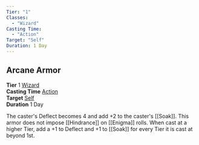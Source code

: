 ```yaml
---
Tier: "1"
Classes:
  - "Wizard"
Casting Time:
  - "Action"
Target: "Self"
Duration: 1 Day
---
```

## Arcane Armor
**Tier** 1 [Wizard](app://obsidian.md/SRD/Archetypes/Wizard.md)  
**Casting Time** [Action](app://obsidian.md/SRD/Glossary/Action.md)  
**Target** [Self](app://obsidian.md/SRD/Glossary/Self.md)  
**Duration** 1 Day

The caster's Deflect becomes 4 and add +2 to the caster's [[Soak]]. This armor does not impose [[Hindrance]] on [[Enigma]] rolls. When cast at a higher Tier, add a +1 to Deflect and +1 to [[Soak]] for every Tier it is cast at beyond 1st. 